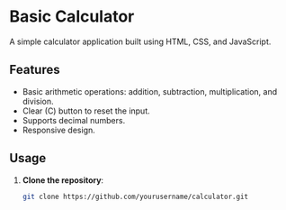 # Basic Calculator

A simple calculator application built using HTML, CSS, and JavaScript.

## Features

- Basic arithmetic operations: addition, subtraction, multiplication, and division.
- Clear (C) button to reset the input.
- Supports decimal numbers.
- Responsive design.

## Usage

1. **Clone the repository**:
   ```bash
   git clone https://github.com/yourusername/calculator.git
